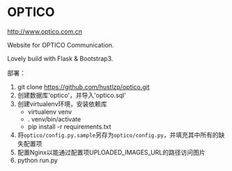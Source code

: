 OPTICO
======

http://www.optico.com.cn

Website for OPTICO Communication.

Lovely build with Flask & Bootstrap3.

部署：

1. git clone https://github.com/hustlzp/optico.git
2. 创建数据库'optico'，并导入'optico.sql'
3. 创建virtualenv环境，安装依赖库
    * virtualenv venv
    * . venv/bin/activate
    * pip install -r requirements.txt
4. 将`optico/config.py.sample`另存为`optico/config.py`，并填充其中所有的缺失配置项
5. 配置Nginx以能通过配置项UPLOADED_IMAGES_URL的路径访问图片
6. python run.py
